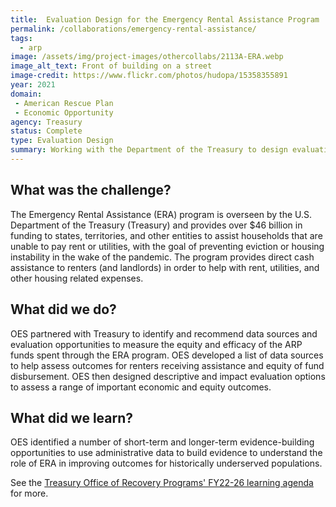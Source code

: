 ```yaml
---
title:  Evaluation Design for the Emergency Rental Assistance Program
permalink: /collaborations/emergency-rental-assistance/
tags:
  - arp
image: /assets/img/project-images/othercollabs/2113A-ERA.webp
image_alt_text: Front of building on a street
image-credit: https://www.flickr.com/photos/hudopa/15358355891
year: 2021
domain:
 - American Rescue Plan
 - Economic Opportunity
agency: Treasury
status: Complete
type: Evaluation Design
summary: Working with the Department of the Treasury to design evaluations of a rental assistance program.
---
```

## What was the challenge? 

The Emergency Rental Assistance (ERA) program is overseen by the U.S. Department of the Treasury (Treasury) and provides over $46 billion in funding to states, territories, and other entities to assist households that are unable to pay rent or utilities, with the goal of preventing eviction or housing instability in the wake of the pandemic. The program provides direct cash assistance to renters (and landlords) in order to help with rent, utilities, and other housing related expenses.

## What did we do? 

OES partnered with Treasury to identify and recommend data sources and evaluation opportunities to measure the equity and efficacy of the ARP funds spent through the ERA program. OES developed a list of data sources to help assess outcomes for renters receiving assistance and equity of fund disbursement. OES then designed descriptive and impact evaluation options to assess a range of important economic and equity outcomes. 

## What did we learn?

OES identified a number of short-term and longer-term evidence-building opportunities to use administrative data to build evidence to understand the role of ERA in improving outcomes for historically underserved populations.

See the <a class="usa-link usa-link--external" href="https://home.treasury.gov/system/files/136/ORP-Learning-Agenda-Draft-2023.pdf">Treasury Office of Recovery Programs' FY22-26 learning agenda</a> for more.

